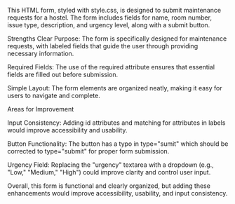 This HTML form, styled with style.css, is designed to submit maintenance requests for a hostel. The form includes fields for name, room number, issue type, description, and urgency level, along with a submit button.

Strengths
Clear Purpose: The form is specifically designed for maintenance requests, with labeled fields that guide the user through providing necessary information.

Required Fields: The use of the required attribute ensures that essential fields are filled out before 
submission.

Simple Layout: The form elements are organized neatly, making it easy for users to navigate and complete.

Areas for Improvement

Input Consistency: Adding id attributes and matching for attributes in labels would improve accessibility and usability.

Button Functionality: The button has a typo in type="sumit" which should be corrected to type="submit" for proper form submission.

Urgency Field: Replacing the "urgency" textarea with a dropdown (e.g., "Low," "Medium," "High") could improve clarity and control user input.

Overall, this form is functional and clearly organized, but adding these enhancements would improve accessibility, usability, and input consistency.